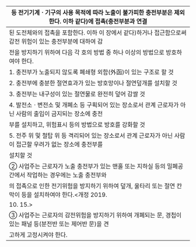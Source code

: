 | 등 전기기계ㆍ기구의 사용 목적에 따라 노출이 불가피한 충전부분은 제외한다. 이하 같다)에 접촉(충전부분과 연결 |
| --- |
| 된 도전체와의 접촉을 포함한다. 이하 이 장에서 같다)하거나 접근함으로써 감전 위험이 있는 충전부분에 대하여 감 |
| 전을 방지하기 위하여 다음 각 호의 방법 중 하나 이상의 방법으로 방호하여야 한다. |
| 1. 충전부가 노출되지 않도록 폐쇄형 외함(外函)이 있는 구조로 할 것 |
| 2. 충전부에 충분한 절연효과가 있는 방호망이나 절연덮개를 설치할 것 |
| 3. 충전부는 내구성이 있는 절연물로 완전히 덮어 감쌀 것 |
| 4. 발전소ㆍ변전소 및 개폐소 등 구획되어 있는 장소로서 관계 근로자가 아닌 사람의 출입이 금지되는 장소에 충전 |
| 부를 설치하고, 위험표시 등의 방법으로 방호를 강화할 것 |
| 5. 전주 위 및 철탑 위 등 격리되어 있는 장소로서 관계 근로자가 아닌 사람이 접근할 우려가 없는 장소에 충전부를 |
| 설치할 것 |
| ② 사업주는 근로자가 노출 충전부가 있는 맨홀 또는 지하실 등의 밀폐공간에서 작업하는 경우에는 노출 충전부와 |
| 의 접촉으로 인한 전기위험을 방지하기 위하여 덮개, 울타리 또는 절연 칸막이 등을 설치하여야 한다.<개정 2019. |
| 10. 15.> |
| ③ 사업주는 근로자의 감전위험을 방지하기 위하여 개폐되는 문, 경첩이 있는 패널 등(분전반 또는 제어반 문)을 견 |
| 고하게 고정시켜야 한다. |